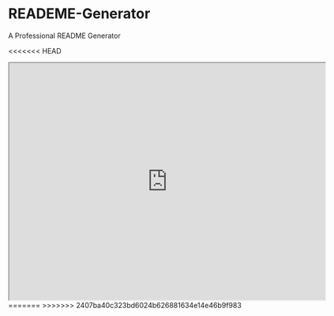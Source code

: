 # READEME-Generator
A Professional README Generator

<<<<<<< HEAD
<iframe src="https://drive.google.com/file/d/1oz2wDqn0HdtC_M5tTqnxQUK40yjhLKct/preview" width="640" height="480"></iframe>
=======
>>>>>>> 2407ba40c323bd6024b626881634e14e46b9f983
